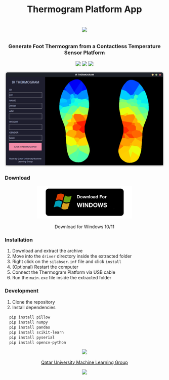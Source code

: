 <h1 align="center">
Thermogram Platform App
<p>
<img src="https://raw.githubusercontent.com/catppuccin/catppuccin/main/assets/palette/macchiato.png" width="400" />
</p>
</h1>
<h3 align="center">Generate Foot Thermogram from a Contactless Temperature Sensor Platform</h3>

<p align="center">
    <a href="https://github.com/atick-faisal/Thermogram-Platform-App/releases"><img src="https://img.shields.io/github/release/atick-faisal/Thermogram-Platform-App?colorA=363a4f&colorB=b7bdf8&style=for-the-badge"></a>
    <a href="https://github.com/atick-faisal/Thermogram-Platform-App/issues"><img src="https://img.shields.io/github/issues/atick-faisal/Thermogram-Platform-App?colorA=363a4f&colorB=f5a97f&style=for-the-badge"></a>
    <a href="https://github.com/atick-faisal/Thermogram-Platform-App/contributors"><img src="https://img.shields.io/github/contributors/atick-faisal/Thermogram-Platform-App?colorA=363a4f&colorB=a6da95&style=for-the-badge"></a>
</p>

<p align="center">
  <img src="assets/ss.png"/>
</p>


### Download
<p align="center">
  <a href="https://github.com/atick-faisal/Thermogram-Platform-App/releases/download/v1.0.1/thermogram_platform_v1.0.1.zip">
    <img src="assets/download.png" width="300"/>
  </a>
</p>
<p align="center">Download for Windows 10/11</p>


### Installation
1. Download and extract the archive
2. Move into the `driver` directory inside the extracted folder
3. Right click on the `silabser.inf` file and click `install`
4. (Optional) Restart the computer
5. Connect the Thermogram Platform via USB cable
6. Run the `main.exe` file inside the extracted folder


### Development
1. Clone the repository
2. Install dependencies

```
  pip install pillow
  pip install numpy
  pip install pandas
  pip install scikit-learn
  pip install pyserial
  pip install opencv-python
```

<p align="center"><img src="https://raw.githubusercontent.com/catppuccin/catppuccin/main/assets/footers/gray0_ctp_on_line.svg?sanitize=true" /></p>
<p align="center"><a href="https://sites.google.com/view/mchowdhury" target="_blank">Qatar University Machine Learning Group</a>
<p align="center"><a href="https://github.com/catppuccin/catppuccin/blob/main/LICENSE"><img src="https://img.shields.io/static/v1.svg?style=for-the-badge&label=License&message=MIT&logoColor=d9e0ee&colorA=363a4f&colorB=b7bdf8"/></a></p>
